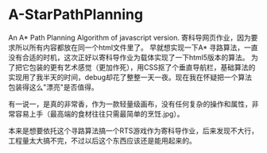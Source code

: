 # A-StarPathPlanning
An A* Path Planning Algorithm of javascript version.
寄科导网页作业，因为要求所以所有内容都放在同一个html文件里了。
早就想实现一下A* 寻路算法，一直没有合适的时机，这次正好以寄科导作业为载体实现了一下html5版本的算法。
为了把它包装的更有艺术感觉（更加作死），用CSS抠了个垂直导航栏，基础算法的实现用了我半天的时间，debug却花了整整一天一夜。现在我在怀疑把一个算法包装得这么"漂亮"是否值得。

有一说一，<canvas>是真的非常香，作为一款轻量级画布，没有任何复杂的操作和属性，非常容易上手（最高端的食材往往只需最简单的烹饪.jpg）。
  
本来是想要依托这个寻路算法搞一个RTS游戏作为寄科导作业，后来发现不大行，工程量太大搞不完，不过以后这个东西应该还是能用起来的。
